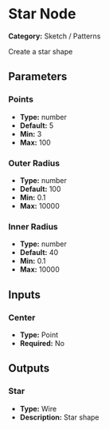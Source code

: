 
# Star Node

**Category:** Sketch / Patterns

Create a star shape

## Parameters


### Points
- **Type:** number
- **Default:** 5
- **Min:** 3
- **Max:** 100



### Outer Radius
- **Type:** number
- **Default:** 100
- **Min:** 0.1
- **Max:** 10000



### Inner Radius
- **Type:** number
- **Default:** 40
- **Min:** 0.1
- **Max:** 10000



## Inputs


### Center
- **Type:** Point
- **Required:** No



## Outputs


### Star
- **Type:** Wire
- **Description:** Star shape



